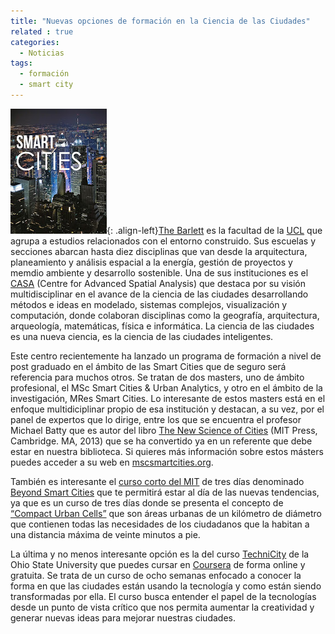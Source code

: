 ```yaml
---
title: "Nuevas opciones de formación en la Ciencia de las Ciudades"
related : true
categories:
  - Noticias
tags: 
  - formación
  - smart city
---
```


![Smart Cities](/assets/images/2014/11/smart_cities.jpg){: .align-left}[The Barlett](http://www.bartlett.ucl.ac.uk/) es la facultad de
la [UCL](http://www.ucl.ac.uk/) que agrupa a estudios relacionados con el
entorno construido. Sus escuelas y secciones abarcan hasta diez disciplinas que
van desde la arquitectura, planeamiento y análisis espacial a la energía,
gestión de proyectos y memdio ambiente y desarrollo sostenible. Una de sus
instituciones es el [CASA](http://www.bartlett.ucl.ac.uk/casa) (Centre for
Advanced Spatial Analysis) que destaca por su visión multidisciplinar en el
avance de la ciencia de las ciudades desarrollando métodos e ideas en modelado,
sistemas complejos, visualización y computación, donde colaboran disciplinas
como la geografía, arquitectura, arqueología, matemáticas, física e informática.
La ciencia de las ciudades es una nueva ciencia, es la ciencia de las ciudades
inteligentes.

Este centro recientemente ha lanzado un programa de formación a nivel de post
graduado en el ámbito de las Smart Cities que de seguro será referencia para
muchos otros. Se tratan de dos masters, uno de ámbito profesional, el MSc Smart
Cities & Urban Analytics, y otro en el ámbito de la investigación, MRes Smart
Cities. Lo interesante de estos masters está en el enfoque multidiciplinar
propio de esa institución y destacan, a su vez, por el panel de expertos que lo
dirige, entre los que se encuentra el profesor Michael Batty que es autor del
libro
[The New Science of Cities](http://mitpress.mit.edu/books/new-science-cities)
(MIT Press, Cambridge. MA, 2013) que se ha convertido ya en un referente que
debe estar en nuestra biblioteca. Si quieres más información sobre estos másters
puedes acceder a su web en [mscsmartcities.org](http://mscsmartcities.org/).

También es interesante
el
[curso corto del MIT](http://web.mit.edu/professional/short-programs/index.html)
de tres días
denominado
[Beyond Smart Cities](http://web.mit.edu/professional/short-programs/courses/beyond_smart_cities.html) que
te permitirá estar al día de las nuevas tendencias, ya que es un curso de tres
días donde se presenta el concepto
de [“Compact Urban Cells”](http://cities.media.mit.edu/about/cellular-city) que
son áreas urbanas de un kilómetro de diámetro que contienen todas las
necesidades de los ciudadanos que la habitan a una distancia máxima de veinte
minutos a pie.

La última y no menos interesante opción es la del
curso [TechniCity](https://www.coursera.org/course/techcity) de la Ohio State
University que puedes cursar en [Coursera](https://www.coursera.org/) de forma
online y gratuita. Se trata de un curso de ocho semanas enfocado a conocer la
forma en que las ciudades están usando la tecnología y como están siendo
transformadas por ella. El curso busca entender el papel de la tecnologías desde
un punto de vista crítico que nos permita aumentar la creatividad y generar
nuevas ideas para mejorar nuestras ciudades.
